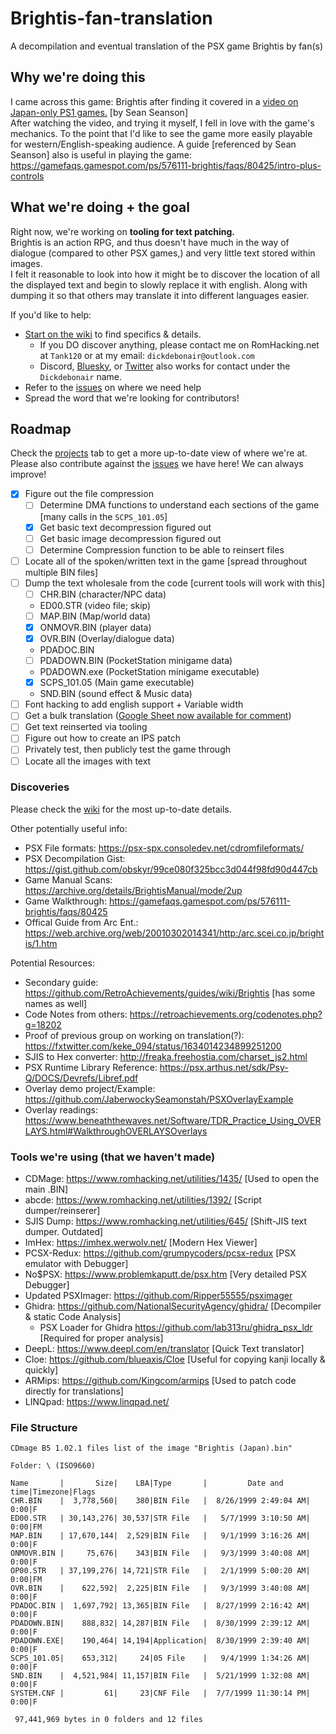 # Brightis-fan-translation

A decompilation and eventual translation of the PSX game Brightis by fan(s)

## Why we're doing this

I came across this game: Brightis after finding it covered in a [video on Japan-only PS1 games.](https://youtu.be/RgxZ9lyp2WE?si=m2LKTEifSTgfvFeX&t=3310) [by Sean Seanson]  
After watching the video, and trying it myself, I fell in love with the game's mechanics. To the point that I'd like to see the game more easily playable for western/English-speaking audience.
A guide [referenced by Sean Seanson] also is useful in playing the game: <https://gamefaqs.gamespot.com/ps/576111-brightis/faqs/80425/intro-plus-controls>

## What we're doing + the goal

Right now, we're working on __tooling for text patching.__  
Brightis is an action RPG, and thus doesn't have much in the way of dialogue (compared to other PSX games,) and very little text stored within images.  
I felt it reasonable to look into how it might be to discover the location of all the displayed text and begin to slowly replace it with english. Along with dumping it so that others may translate it into different languages easier.

If you'd like to help:

- [Start on the wiki](https://github.com/Dickdebonair/Brightis-fan-translation/wiki) to find specifics & details.
  - If you DO discover anything, please contact me on RomHacking.net at `Tank120` or at my email: `dickdebonair@outlook.com`
  - Discord, [Bluesky](https://bsky.app/profile/dickdebonair.bsky.social), or [Twitter](https://x.com/DickDebonair) also works for contact under the `Dickdebonair` name.
- Refer to the [issues](https://github.com/Dickdebonair/Brightis-fan-translation/issues) on where we need help
- Spread the word that we're looking for contributors!

## Roadmap

Check the [projects](https://github.com/users/Dickdebonair/projects/1) tab to get a more up-to-date view of where we're at.
Please also contribute against the [issues](https://github.com/Dickdebonair/Brightis-fan-translation/issues) we have here! We can always improve!

- [x] Figure out the file compression
  - [ ] Determine DMA functions to understand each sections of the game [many calls in the `SCPS_101.05`]
  - [x] Get basic text decompression figured out  
  - [ ] Get basic image decompression figured out  
  - [ ] Determine Compression function to be able to reinsert files
- [ ] Locate all of the spoken/written text in the game [spread throughout multiple BIN files]
- [ ] Dump the text wholesale from the code [current tools will work with this]
  - [ ] CHR.BIN (character/NPC data)
  - ED00.STR (video file; skip)
  - [ ] MAP.BIN (Map/world data)
  - [x] ONMOVR.BIN (player data)
  - [x] OVR.BIN (Overlay/dialogue data)
  - PDADOC.BIN
  - [ ] PDADOWN.BIN (PocketStation minigame data)
  - PDADOWN.exe (PocketStation minigame executable)
  - [x] SCPS_101.05 (Main game executable)
  - SND.BIN (sound effect & Music data)
- [ ] Font hacking to add english support + Variable width
- [ ] Get a bulk translation ([Google Sheet now available for comment](https://docs.google.com/spreadsheets/d/16ST1GpUGnfzQkkyA7Y5LqPaeRHxq0L23jmVaQDX_wBU/edit?usp=sharing))
- [ ] Get text reinserted via tooling
- [ ] Figure out how to create an IPS patch
- [ ] Privately test, then publicly test the game through
- [ ] Locate all the images with text

### Discoveries

Please check the [wiki](https://github.com/Dickdebonair/Brightis-fan-translation/wiki) for the most up-to-date details.

Other potentially useful info:

- PSX File formats: <https://psx-spx.consoledev.net/cdromfileformats/>
- PSX Decompilation Gist: <https://gist.github.com/obskyr/99ce080f325bcc3d044f98fd90d447cb>
- Game Manual Scans: <https://archive.org/details/BrightisManual/mode/2up>
- Game Walkthrough: <https://gamefaqs.gamespot.com/ps/576111-brightis/faqs/80425>
- Offical Guide from Arc Ent.: <https://web.archive.org/web/20010302014341/http:/arc.scei.co.jp/brightis/1.htm>

Potential Resources:

- Secondary guide: <https://github.com/RetroAchievements/guides/wiki/Brightis> [has some names as well]
- Code Notes from others: <https://retroachievements.org/codenotes.php?g=18202>
- Proof of previous group on working on translation(?): <https://fxtwitter.com/keke_094/status/1634014234899251200>
- SJIS to Hex converter: <http://freaka.freehostia.com/charset_js2.html>
- PSX Runtime Library Reference: <https://psx.arthus.net/sdk/Psy-Q/DOCS/Devrefs/Libref.pdf>
- Overlay demo project/Example: <https://github.com/JaberwockySeamonstah/PSXOverlayExample>
- Overlay readings: <https://www.beneaththewaves.net/Software/TDR_Practice_Using_OVERLAYS.html#WalkthroughOVERLAYSOverlays>

### Tools we're using (that we haven't made)

- CDMage: <https://www.romhacking.net/utilities/1435/> [Used to open the main .BIN]
- abcde: <https://www.romhacking.net/utilities/1392/> [Script dumper/reinserer]
- SJIS Dump: <https://www.romhacking.net/utilities/645/> [Shift-JIS text dumper. Outdated]
- ImHex: <https://imhex.werwolv.net/> [Modern Hex Viewer]
- PCSX-Redux: <https://github.com/grumpycoders/pcsx-redux> [PSX emulator with Debugger]
- No$PSX: <https://www.problemkaputt.de/psx.htm> [Very detailed PSX Debugger]
- Updated PSXImager: <https://github.com/Ripper55555/psximager>
- Ghidra: <https://github.com/NationalSecurityAgency/ghidra/> [Decompiler & static Code Analysis]
  - PSX Loader for Ghidra <https://github.com/lab313ru/ghidra_psx_ldr> [Required for proper analysis]
- DeepL: <https://www.deepl.com/en/translator> [Quick Text translator]
- Cloe: <https://github.com/blueaxis/Cloe> [Useful for copying kanji locally & quickly]
- ARMips: <https://github.com/Kingcom/armips> [Used to patch code directly for translations]
- LINQpad: <https://www.linqpad.net/>

### File Structure

```text
CDmage B5 1.02.1 files list of the image "Brightis (Japan).bin"

Folder: \ (ISO9660)

Name       |       Size|    LBA|Type       |         Date and time|Timezone|Flags
CHR.BIN    |  3,778,560|    380|BIN File   |  8/26/1999 2:49:04 AM|    0:00|F
ED00.STR   | 30,143,276| 30,537|STR File   |   5/7/1999 3:10:50 AM|    0:00|FM
MAP.BIN    | 17,670,144|  2,529|BIN File   |   9/1/1999 3:16:26 AM|    0:00|F
ONMOVR.BIN |     75,676|    343|BIN File   |   9/3/1999 3:40:08 AM|    0:00|F
OP00.STR   | 37,199,276| 14,721|STR File   |   2/1/1999 5:00:20 AM|    0:00|FM
OVR.BIN    |    622,592|  2,225|BIN File   |   9/3/1999 3:40:08 AM|    0:00|F
PDADOC.BIN |  1,697,792| 13,365|BIN File   |  8/27/1999 2:16:42 AM|    0:00|F
PDADOWN.BIN|    888,832| 14,287|BIN File   |  8/30/1999 2:39:12 AM|    0:00|F
PDADOWN.EXE|    190,464| 14,194|Application|  8/30/1999 2:39:40 AM|    0:00|F
SCPS_101.05|    653,312|     24|05 File    |   9/4/1999 1:34:26 AM|    0:00|F
SND.BIN    |  4,521,984| 11,157|BIN File   |  5/21/1999 1:32:08 AM|    0:00|F
SYSTEM.CNF |         61|     23|CNF File   |  7/7/1999 11:30:14 PM|    0:00|F

 97,441,969 bytes in 0 folders and 12 files
 ```
